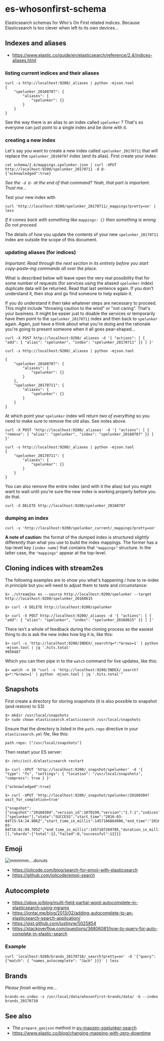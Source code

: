 # es-whosonfirst-schema

Elasticsearch schemas for Who's On First related indices. Because Elasticsearch is too clever when left to its own devices...

## Indexes and aliases

* https://www.elastic.co/guide/en/elasticsearch/reference/2.4/indices-aliases.html

### listing current indices and their aliases

```
curl -s http://localhost:9200/_aliases | python -mjson.tool
{
    "spelunker_20160707": {
        "aliases": {
            "spelunker": {}
        }
    }
}
```

See the way there is an alias to an index called `spelunker` ? That's so everyone can just point to a single index and be done with it.

### creating a new index

Let's say you want to create a new index called `spelunker_20170711` that will replace the `spelunker_20160707` index (and its alias). First create your index:

```
cat schema/2.4/mappings.spelunker.json | curl -XPUT http://localhost:9200/spelunker_20170711 -d @-
{"acknowledged":true}
```

_See the `-d @-` at the end of that command? Yeah, that part is important. Trust me..._

Test your new index with

```
curl 'http://localhost:9200/spelunker_20170711/_mappings?pretty=on' | less
```

_If it comes back with something like `mappings: {}` then something is wrong. Do not proceed._

The details of how you update the contents of your new `spelunker_20170711` index are outside the scope of this document.

### updating aliases (for indices)

_Important: Read through the next section in its entirety before you start copy-paste-ing commands all over the place._

What is described below will leave open the very real possibility that for some number of requests (for services using the aliased `spelunker` index) duplicate data will be returned. Read that last sentence again. If you don't understand it, then stop and go find someone to help explain it.

If you do understand it then take whatever steps are necessary to proceed. This might include "throwing caution to the wind" or "not caring". That's your business. It might be easier just to disable the services or temporarily have then point to the `spelunker_20170711` index and then back to `spelunker` again. Again, just have a think about what you're doing and the rationale you're going to present someone when it all goes pear-shaped...

```
curl -X POST http://localhost:9200/_aliases -d '{ "actions": [ { "add": { "alias": "spelunker", "index": "spelunker_20170711" }} ] }'

curl -s http://localhost:9200/_aliases | python -mjson.tool

{
    "spelunker_20160707": {
        "aliases": {
            "spelunker": {}
        }
    },
    "spelunker_20170711": {
        "aliases": {
            "spelunker": {}
        }
    }
}
```

At which point your `spelunker` index will return _two of everything_ so you need to make sure to remove the old alias. See notes above.

```
curl -X POST 'http://localhost:9200/_aliases' -d '{ "actions": [ { "remove": { "alias": "spelunker", "index": "spelunker_20160707" }} ] }'

curl -s http://localhost:9200/_aliases | python -mjson.tool
{
    "spelunker_20170711": {
        "aliases": {
            "spelunker": {}
        }
    }
}
```

You can also remove the entire index (and with it the alias) but you might want to wait until you're sure the new index is working properly before you do that.

```
curl -X DELETE http://localhost:9200/spelunker_20160707
```

### dumping an index

```
curl -s 'http://localhost:9200/spelunker_current/_mappings?pretty=on'
```

__A note of caution:__ the format of the dumped index is structured _slightly_ differently than what you use to build the index mappings. The former has a top-level key `[index name]` that contains that `"mappings"` structure. In the latter case, the `"mappings"` appear at the top-level.

## Cloning indices with stream2es

The following examples are to show you what's happening / how to re-index _in principle_ but you will need to adjust them to taste and circumstance:

```
$> ./stream2es es --source http://localhost:9200/spelunker --target http://localhost:9200/spelunker_20160615

$> curl -X DELETE http://localhost:9200/spelunker

$> curl -X POST http://localhost:9200/_aliases -d '{ "actions": [ { "add": { "alias": "spelunker", "index": "spelunker_20160615" }} ] }'
```

There isn't a whole of feedback during the cloning process so the easiest thing to do is ask the new index how big it is, like this:

```
$> curl -s 'http://localhost:9200/INDEX/_search?q=*:*&rows=1' | python -mjson.tool | jq '.hits.total'
9950487
```

Which you can then pipe in to the `watch` command for live updates, like this:

```
$> watch -n 10 "curl -s 'http://localhost:9200/INDEX/_search?q=*:*&rows=1' | python -mjson.tool | jq '.hits.total'"
```

## Snapshots

First create a directory for storing snapshots (it is also possible to snapshot (and restore) to S3)

```
$> mkdir /usr/local/snapshots
$> sudo chown elasticsearch.elasticsearch /usr/local/snapshots
```

Ensure that the directory is listed in the `path.repo` directive in your `elasticsearch.yml` file, like this:

```
path.repo: ["/usr/local/snapshots"]
```

Then restart your ES server:

```
$> /etc/init.d/elasticsearch restart
```

```
$> curl -XPUT 'http://localhost:9200/_snapshot/spelunker' -d '{ "type": "fs", "settings": { "location": "/usr/local/snapshots", "compress": true } }'

{"acknowledged":true}

$> curl -XPUT 'http://localhost:9200/_snapshot/spelunker/20160304?wait_for_completion=true'

{"snapshot":{"snapshot":"20160304","version_id":1070199,"version":"1.7.1","indices":["spelunker"],"state":"SUCCESS","start_time":"2016-03-04T15:54:24.906Z","start_time_in_millis":1457106864906,"end_time":"2016-03-04T16:01:09.705Z","end_time_in_millis":1457107269705,"duration_in_millis":404799,"failures":[],"shards":{"total":12,"failed":0,"successful":12}}}
```

## Emoji

![mmmmm....donuts](images/spelunker-spelunker-donut.png)

* https://jolicode.com/blog/search-for-emoji-with-elasticsearch
* https://github.com/jolicode/emoji-search

## Autocomplete

* https://qbox.io/blog/multi-field-partial-word-autocomplete-in-elasticsearch-using-ngrams
* https://jontai.me/blog/2013/02/adding-autocomplete-to-an-elasticsearch-search-application/
* https://gist.github.com/justinvw/5025854
* https://stackoverflow.com/questions/36806081/how-to-query-for-auto-complete-in-elastic-search

### Example

```
curl 'localhost:9200/brands_20170710/_search?pretty=on' -d '{"query": {"match": { "names_autocomplete": "Jack" }}}' | less
```

## Brands

_Please finish writing me..._

```
brands-es-index -s /usr/local/data/whosonfirst-brands/data/ -b --index brands_20170710
```

## See also

* The `prepare_geojson` method in [py-mapzen-spelunker-search](https://github.com/spelunker/py-mapzen-spelunker-search/blob/master/mapzen/spelunker/search/__init__.py)
* https://www.elastic.co/blog/changing-mapping-with-zero-downtime